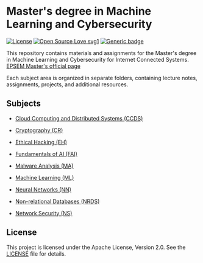 # Master's degree in Machine Learning and Cybersecurity
[![License](https://img.shields.io/badge/License-Apache_2.0-blue.svg)](https://opensource.org/licenses/Apache-2.0)
 [![Open Source Love svg1](https://badges.frapsoft.com/os/v1/open-source.svg?v=103)](https://github.com/ellerbrock/open-source-badges/)
 [![Generic badge](https://img.shields.io/badge/STATUS-IN_PROGRESS-COLOR.svg)](https://shields.io/)


This repository contains materials and assignments for the Master's degree in Machine Learning and Cybersecurity for Internet Connected Systems. [EPSEM Master's official page](https://epsem.upc.edu/ca/estudis/masters-universitaris/merit)

Each subject area is organized in separate folders, containing lecture notes, assignments, projects, and additional resources.

## Subjects

* [Cloud Computing and Distributed Systems (CCDS)](./Q1/CCDS/)

* [Cryptography (CR)](./Q1/CR/)

* [Ethical Hacking (EH)](./Q1/EH/)

* [Fundamentals of AI (FAI)](./Q1/FAI/)

* [Malware Analysis (MA)](./Q1/MA/)

* [Machine Learning (ML)](./Q1/ML/)

* [Neural Networks (NN)](./Q1/NN/)

* [Non-relational Databases (NRDS)](./Q1/NRDS/)

* [Network Security (NS)](./Q1/NS/)



## License

This project is licensed under the Apache License, Version 2.0. See the [LICENSE](./LICENSE) file for details.

